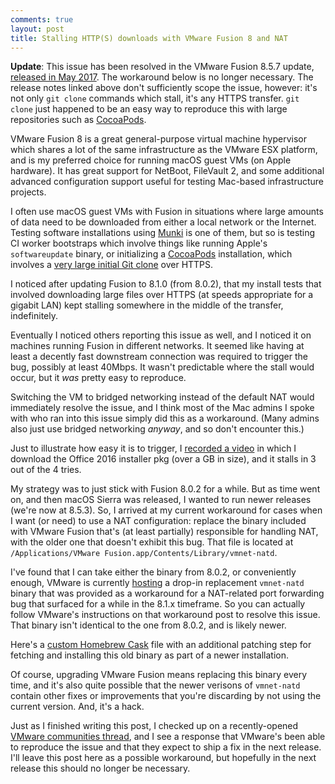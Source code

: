```yaml
---
comments: true
layout: post
title: Stalling HTTP(S) downloads with VMware Fusion 8 and NAT
---
```


**Update**: This issue has been resolved in the VMware Fusion 8.5.7 update, [released in May 2017](http://pubs.vmware.com/Release_Notes/en/fusion/8/fusion-857-release-notes.html). The workaround below is no longer necessary. The release notes linked above don't sufficiently scope the issue, however: it's not only `git clone` commands which stall, it's any HTTPS transfer. `git clone` just happened to be an easy way to reproduce this with large repositories such as [CocoaPods](http://blog.cocoapods.org/Master-Spec-Repo-Rate-Limiting-Post-Mortem/).

VMware Fusion 8 is a great general-purpose virtual machine hypervisor which shares a lot of the same infrastructure as the VMware ESX platform, and is my preferred choice for running macOS guest VMs (on Apple hardware). It has great support for NetBoot, FileVault 2, and some additional advanced configuration support useful for testing Mac-based infrastructure projects.

I often use macOS guest VMs with Fusion in situations where large amounts of data need to be downloaded from either a local network or the Internet. Testing software installations using [Munki](https://github.com/munki/munki) is one of them, but so is testing CI worker bootstraps which involve things like running Apple's `softwareupdate` binary, or initializing a [CocoaPods](https://cocoapods.org/) installation, which involves a [very large initial Git clone](http://blog.cocoapods.org/Master-Spec-Repo-Rate-Limiting-Post-Mortem/) over HTTPS.

I noticed after updating Fusion to 8.1.0 (from 8.0.2), that my install tests that involved downloading large files over HTTPS (at speeds appropriate for a gigabit LAN) kept stalling somewhere in the middle of the transfer, indefinitely.

Eventually I noticed others reporting this issue as well, and I noticed it on machines running Fusion in different networks. It seemed like having at least a decently fast downstream connection was required to trigger the bug, possibly at least 40Mbps. It wasn't predictable where the stall would occur, but it _was_ pretty easy to reproduce.

Switching the VM to bridged networking instead of the default NAT would immediately resolve the issue, and I think most of the Mac admins I spoke with who ran into this issue simply did this as a workaround. (Many admins also just use bridged networking _anyway_, and so don't encounter this.)

Just to illustrate how easy it is to trigger, I [recorded a video](https://www.dropbox.com/s/du8m71hc6zthkho/VMware%20Fusion%20NAT%20bug.mp4?dl=0) in which I download the Office 2016 installer pkg (over a GB in size), and it stalls in 3 out of the 4 tries.

My strategy was to just stick with Fusion 8.0.2 for a while. But as time went on, and then macOS Sierra was released, I wanted to run newer releases (we're now at 8.5.3). So, I arrived at my current workaround for cases when I want (or need) to use a NAT configuration: replace the binary included with VMware Fusion that's (at least partially) responsible for handling NAT, with the older one that doesn't exhibit this bug. That file is located at `/Applications/VMware Fusion.app/Contents/Library/vmnet-natd`.

I've found that I can take either the binary from 8.0.2, or conveniently enough, VMware is currently [hosting](https://blogs.vmware.com/teamfusion/2016/01/workaround-of-nat-port-forwarding-issue-in-fusion-8-1.html) a drop-in replacement `vmnet-natd` binary that was provided as a workaround for a NAT-related port forwarding bug that surfaced for a while in the 8.1.x timeframe. So you can actually follow VMware's instructions on that workaround post to resolve this issue. That binary isn't identical to the one from 8.0.2, and is likely newer.

Here's a [custom Homebrew Cask](https://gist.github.com/timsutton/71d19da07f7e4a091c37fedcbd5cb9a1) file with an additional patching step for fetching and installing this old binary as part of a newer installation.

Of course, upgrading VMware Fusion means replacing this binary every time, and it's also quite possible that the newer verisons of `vmnet-natd` contain other fixes or improvements that you're discarding by not using the current version. And, it's a hack.

Just as I finished writing this post, I checked up on a recently-opened [VMware communities thread](https://communities.vmware.com/message/2644636), and I see a response that VMware's been able to reproduce the issue and that they expect to ship a fix in the next release. I'll leave this post here as a possible workaround, but hopefully in the next release this should no longer be necessary.
